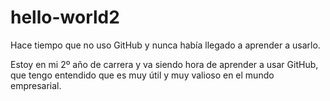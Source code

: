 # hello-world2
Hace tiempo que no uso GitHub y nunca había llegado a aprender a usarlo.

Estoy en mi 2º año de carrera y va siendo hora de aprender a usar GitHub, que tengo entendido que es muy útil y muy valioso en el mundo empresarial.
